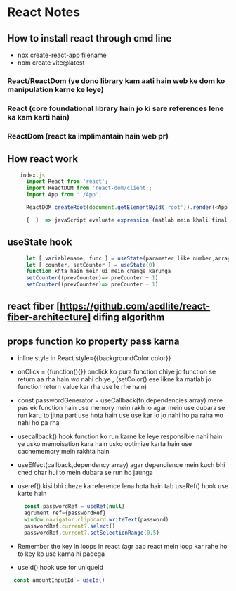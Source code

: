 # React Notes
## How to install react through cmd line
- npx create-react-app filename
- npm create vite@latest

### React/ReactDom (ye dono library kam aati hain web ke dom ko manipulation karne ke leye)

### React (core foundational library hain jo ki sare references lene ka kam karti hain)

### ReactDom (react ka implimantain hain web pr)

## How react work
```javascript
    index.js
      import React from 'react';
      import ReactDOM from 'react-dom/client';
      import App from './App';

      ReactDOM.createRoot(document.getElementById('root')).render(<App />);

      {  }  => javaScript evaluate expression (matlab mein khali final outcome likhunga}
```

##  useState hook
```javascript
      let [ variablename, func ] = useState(parameter like number,array,string,{})
      let [ counter, setCounter ] = useState(0)
      function khta hain mein ui mein change karunga
      setCounter((prevCounter)=> preCounter + 1)
      setCounter((prevCounter)=> preCounter + 1)
```

## react fiber [https://github.com/acdlite/react-fiber-architecture] difing algorithm

## props function ko property pass karna

- inline style in React style={{backgroundColor:color}}

- onClick = {function(){}}  onclick ko pura function chiye jo function se return aa rha hain wo nahi chiye ,  (setColor() ese likne ka matlab jo function return value kar rha use le rhe hain)

- const passwordGenerator = useCallback(fn,dependencies array)  mere pas ek function hain use memory mein rakh lo agar mein use dubara se run karu to jitna part use hota hain use use kar lo jo nahi ho pa raha wo nahi ho pa rha

- usecallback() hook function ko run karne ke leye responsible nahi hain ye usko memoisation kara hain usko optimize karta hain use cachememory mein rakhta hain

- useEffect(callback,dependency array)  agar dependience mein kuch bhi ched char hui to mein dubara se run ho jaunga
- useref() kisi bhi cheze ka reference lena hota hain tab useRef() hook use karte hain
  ```javascript
    const passwordRef = useRef(null)
    agrument ref={passwordRef}
    window.navigator.clipboard.writeText(password)
    passwordRef.current?.select()
    passwordRef.current?.setSelectionRange(0,5)
  ```
- Remember the key in loops in react (agr aap react mein loop kar rahe ho to key ko use karna hi padega
- useId() hook use for uniqueId
```javascript
  const amountInputId = useId()
```

